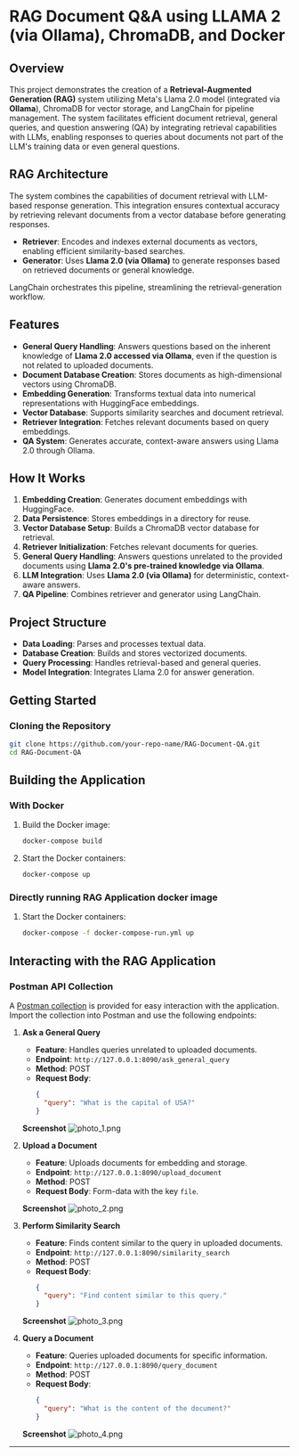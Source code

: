 
# RAG Document Q&A using LLAMA 2 (via Ollama), ChromaDB, and Docker

## Overview

This project demonstrates the creation of a **Retrieval-Augmented Generation (RAG)** system utilizing Meta's Llama 2.0 model (integrated via **Ollama**), ChromaDB for vector storage, and LangChain for pipeline management. The system facilitates efficient document retrieval, general queries, and question answering (QA) by integrating retrieval capabilities with LLMs, enabling responses to queries about documents not part of the LLM's training data or even general questions.

## RAG Architecture

The system combines the capabilities of document retrieval with LLM-based response generation. This integration ensures contextual accuracy by retrieving relevant documents from a vector database before generating responses.

- **Retriever**: Encodes and indexes external documents as vectors, enabling efficient similarity-based searches.
- **Generator**: Uses **Llama 2.0 (via Ollama)** to generate responses based on retrieved documents or general knowledge.

LangChain orchestrates this pipeline, streamlining the retrieval-generation workflow.

## Features

- **General Query Handling**: Answers questions based on the inherent knowledge of **Llama 2.0 accessed via Ollama**, even if the question is not related to uploaded documents.
- **Document Database Creation**: Stores documents as high-dimensional vectors using ChromaDB.
- **Embedding Generation**: Transforms textual data into numerical representations with HuggingFace embeddings.
- **Vector Database**: Supports similarity searches and document retrieval.
- **Retriever Integration**: Fetches relevant documents based on query embeddings.
- **QA System**: Generates accurate, context-aware answers using Llama 2.0 through Ollama.


## How It Works

1. **Embedding Creation**: Generates document embeddings with HuggingFace.
2. **Data Persistence**: Stores embeddings in a directory for reuse.
3. **Vector Database Setup**: Builds a ChromaDB vector database for retrieval.
4. **Retriever Initialization**: Fetches relevant documents for queries.
5. **General Query Handling**: Answers questions unrelated to the provided documents using **Llama 2.0's pre-trained knowledge via Ollama**.
6. **LLM Integration**: Uses **Llama 2.0 (via Ollama)** for deterministic, context-aware answers.
7. **QA Pipeline**: Combines retriever and generator using LangChain.


## Project Structure

- **Data Loading**: Parses and processes textual data.
- **Database Creation**: Builds and stores vectorized documents.
- **Query Processing**: Handles retrieval-based and general queries.
- **Model Integration**: Integrates Llama 2.0 for answer generation.



## Getting Started

### Cloning the Repository

```bash
git clone https://github.com/your-repo-name/RAG-Document-QA.git
cd RAG-Document-QA
```

## Building the Application
### With Docker

1. Build the Docker image:
   ```bash
   docker-compose build
   ```
2. Start the Docker containers:
   ```bash
   docker-compose up
   ```
### Directly running RAG Application docker image 
1. Start the Docker containers:
   ```bash
   docker-compose -f docker-compose-run.yml up
   ```

## Interacting with the RAG Application

### Postman API Collection

A [Postman collection](RAG_stack.postman_collection.json) is provided for easy interaction with the application. Import the collection into Postman and use the following endpoints:

1. **Ask a General Query**
   - **Feature**: Handles queries unrelated to uploaded documents.
   - **Endpoint**: `http://127.0.0.1:8090/ask_general_query`
   - **Method**: POST
   - **Request Body**:
     ```json
     {
       "query": "What is the capital of USA?"
     }
     ```
   **Screenshot**
   ![photo_1.png](./images/photo_1.png)

2. **Upload a Document**
   - **Feature**: Uploads documents for embedding and storage.
   - **Endpoint**: `http://127.0.0.1:8090/upload_document`
   - **Method**: POST
   - **Request Body**: Form-data with the key `file`.

   **Screenshot**
   ![photo_2.png](./images/photo_2.png)

3. **Perform Similarity Search**
   - **Feature**: Finds content similar to the query in uploaded documents.
   - **Endpoint**: `http://127.0.0.1:8090/similarity_search`
   - **Method**: POST
   - **Request Body**:
     ```json
     {
       "query": "Find content similar to this query."
     }
     ```
   **Screenshot**
   ![photo_3.png](./images/photo_3.png)

4. **Query a Document**
   - **Feature**: Queries uploaded documents for specific information.
   - **Endpoint**: `http://127.0.0.1:8090/query_document`
   - **Method**: POST
   - **Request Body**:
     ```json
     {
       "query": "What is the content of the document?"
     }
     ```
   **Screenshot**
   ![photo_4.png](./images/photo_4.png)

---
